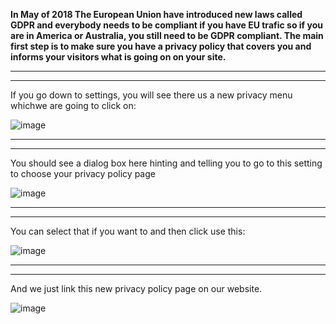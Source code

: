 <b>In May of 2018 The European Union have introduced new laws called GDPR and everybody needs to be compliant if you have EU trafic so if you are in America or Australia, you still need to be GDPR compliant.
The main first step is to make sure you have a privacy policy that covers you and informs your visitors what is going on on your site.</b>

<hr>
<hr>

If you go down to settings, you will see there us a new privacy menu whichwe are going to click on:

![image](https://github.com/user-attachments/assets/59b19bc0-1957-4921-a590-b426e5c4e47d)

<hr>
<hr>

You should see a dialog box here hinting and telling you to go to this setting to choose your privacy policy page

![image](https://github.com/user-attachments/assets/21254ac8-348f-4b09-9631-9e35e2adb320)

<hr>
<hr>

You can select that if you want to and then click use this:

![image](https://github.com/user-attachments/assets/cb8b3c1b-5207-4ff9-8590-fa3e55890673)

<hr>
<hr>

And we just link this new privacy policy page on our website.

![image](https://github.com/user-attachments/assets/c55bdab0-3890-4909-aec5-43e22fe6cf5f)

